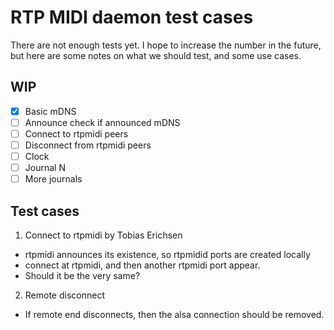# RTP MIDI daemon test cases

There are not enough tests yet. I hope to increase the number in the future, but
here are some notes on what we should test, and some use cases.

## WIP

* [x] Basic mDNS
* [ ] Announce check if announced mDNS
* [ ] Connect to rtpmidi peers
* [ ] Disconnect from rtpmidi peers
* [ ] Clock
* [ ] Journal N
* [ ] More journals

## Test cases

1. Connect to rtpmidi by Tobias Erichsen

* rtpmidi announces its existence, so rtpmidid ports are created locally
* connect at rtpmidi, and then another rtpmidi port appear.
* Should it be the very same?


2. Remote disconnect

* If remote end disconnects, then the alsa connection should be removed.
